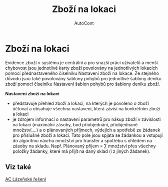 ﻿---
    title: "Zboží na lokaci"
    author: AutoCont
    ms.date: 04/30/2018
    ms.topic: article
    ms.prod: dynamics-nav-2017
    ms.contentlocale: cs-cz
    ms.lasthandoff: 04/30/2018
---

# Zboží na lokaci
Evidence zboží v systému je centrální a pro snazší práci uživatelů a menší chybovost jsou jednotlivé karty zboží povolovány na jednotlivých lokacích pomocí přednastaveného číselníku Nastavení zboží na lokace. Ze stejného důvodu jsou také povolovány šablony pohybů pro jednotlivé šablony deníku zboží pomocí číselníku Nastavení šablon pohybů pro šablony deníku zboží.  

**Nastavení zboží na lokaci**
-	představuje přehled zboží a lokací, na kterých je povoleno o zboží účtovat a obsahuje všechna nastavení, která závisí na konkrétním zboží a lokaci
-	je zdrojem informací o nastavení parametrů pro nákup zboží v závislosti na lokaci (maximální zásoby, bod přiobjednání, přiobjednané množství,…) a o plánovaných příjmech, výdejích a spotřebě ze žádanek pro příslušné zboží a lokaci. Tato pole jsou spjata se žádankou a vstupují do algoritmu návrhu množství pro transfer a spotřebu s ohledem na zásoby na skladu. Např. Plánovaný příjem = ∑ množství přes všechny položky žádanky, které má přijít na daný sklad (i z jiných žádanek). 

## <a name="see-also"></a>Viz také
[AC Lázeňské řešení](ac-spa-solution.md)